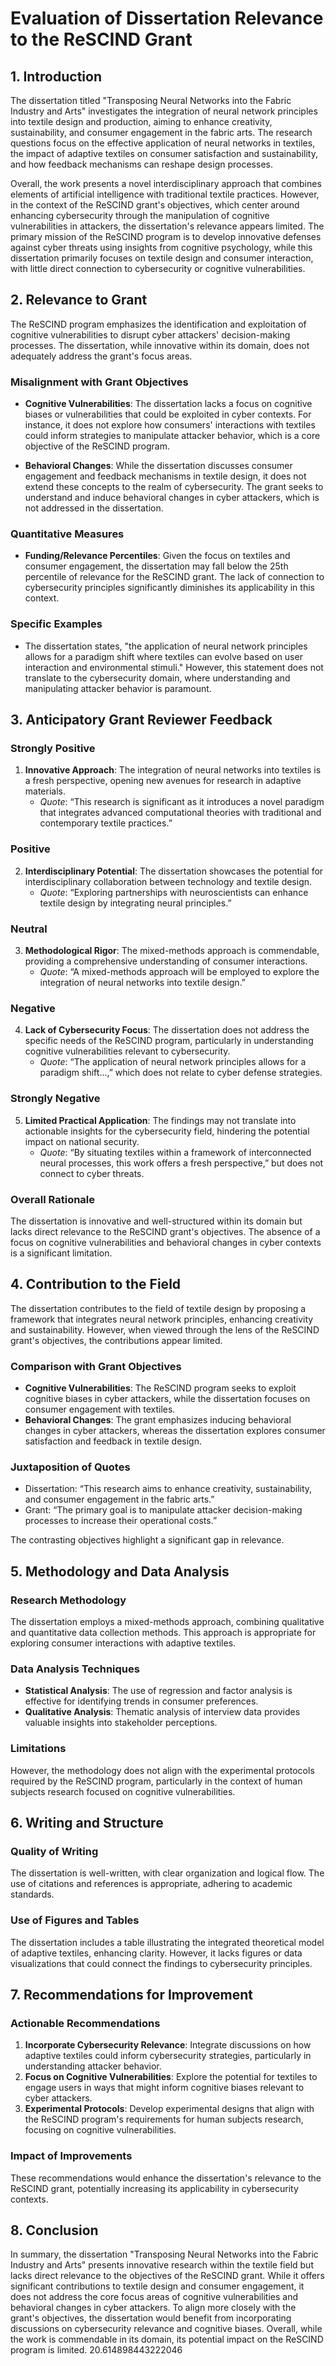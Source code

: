 # Evaluation of Dissertation Relevance to the ReSCIND Grant

## 1. Introduction

The dissertation titled "Transposing Neural Networks into the Fabric Industry and Arts" investigates the integration of neural network principles into textile design and production, aiming to enhance creativity, sustainability, and consumer engagement in the fabric arts. The research questions focus on the effective application of neural networks in textiles, the impact of adaptive textiles on consumer satisfaction and sustainability, and how feedback mechanisms can reshape design processes. 

Overall, the work presents a novel interdisciplinary approach that combines elements of artificial intelligence with traditional textile practices. However, in the context of the ReSCIND grant's objectives, which center around enhancing cybersecurity through the manipulation of cognitive vulnerabilities in attackers, the dissertation's relevance appears limited. The primary mission of the ReSCIND program is to develop innovative defenses against cyber threats using insights from cognitive psychology, while this dissertation primarily focuses on textile design and consumer interaction, with little direct connection to cybersecurity or cognitive vulnerabilities.

## 2. Relevance to Grant

The ReSCIND program emphasizes the identification and exploitation of cognitive vulnerabilities to disrupt cyber attackers' decision-making processes. The dissertation, while innovative within its domain, does not adequately address the grant's focus areas. 

### Misalignment with Grant Objectives
- **Cognitive Vulnerabilities**: The dissertation lacks a focus on cognitive biases or vulnerabilities that could be exploited in cyber contexts. For instance, it does not explore how consumers' interactions with textiles could inform strategies to manipulate attacker behavior, which is a core objective of the ReSCIND program.
  
- **Behavioral Changes**: While the dissertation discusses consumer engagement and feedback mechanisms in textile design, it does not extend these concepts to the realm of cybersecurity. The grant seeks to understand and induce behavioral changes in cyber attackers, which is not addressed in the dissertation.

### Quantitative Measures
- **Funding/Relevance Percentiles**: Given the focus on textiles and consumer engagement, the dissertation may fall below the 25th percentile of relevance for the ReSCIND grant. The lack of connection to cybersecurity principles significantly diminishes its applicability in this context.

### Specific Examples
- The dissertation states, "the application of neural network principles allows for a paradigm shift where textiles can evolve based on user interaction and environmental stimuli." However, this statement does not translate to the cybersecurity domain, where understanding and manipulating attacker behavior is paramount.

## 3. Anticipatory Grant Reviewer Feedback

### Strongly Positive
1. **Innovative Approach**: The integration of neural networks into textiles is a fresh perspective, opening new avenues for research in adaptive materials.
   - *Quote*: “This research is significant as it introduces a novel paradigm that integrates advanced computational theories with traditional and contemporary textile practices.”

### Positive
2. **Interdisciplinary Potential**: The dissertation showcases the potential for interdisciplinary collaboration between technology and textile design.
   - *Quote*: “Exploring partnerships with neuroscientists can enhance textile design by integrating neural principles.”

### Neutral
3. **Methodological Rigor**: The mixed-methods approach is commendable, providing a comprehensive understanding of consumer interactions.
   - *Quote*: “A mixed-methods approach will be employed to explore the integration of neural networks into textile design.”

### Negative
4. **Lack of Cybersecurity Focus**: The dissertation does not address the specific needs of the ReSCIND program, particularly in understanding cognitive vulnerabilities relevant to cybersecurity.
   - *Quote*: “The application of neural network principles allows for a paradigm shift...,” which does not relate to cyber defense strategies.

### Strongly Negative
5. **Limited Practical Application**: The findings may not translate into actionable insights for the cybersecurity field, hindering the potential impact on national security.
   - *Quote*: “By situating textiles within a framework of interconnected neural processes, this work offers a fresh perspective,” but does not connect to cyber threats.

### Overall Rationale
The dissertation is innovative and well-structured within its domain but lacks direct relevance to the ReSCIND grant's objectives. The absence of a focus on cognitive vulnerabilities and behavioral changes in cyber contexts is a significant limitation.

## 4. Contribution to the Field

The dissertation contributes to the field of textile design by proposing a framework that integrates neural network principles, enhancing creativity and sustainability. However, when viewed through the lens of the ReSCIND grant's objectives, the contributions appear limited.

### Comparison with Grant Objectives
- **Cognitive Vulnerabilities**: The ReSCIND program seeks to exploit cognitive biases in cyber attackers, while the dissertation focuses on consumer engagement with textiles. 
- **Behavioral Changes**: The grant emphasizes inducing behavioral changes in cyber attackers, whereas the dissertation explores consumer satisfaction and feedback in textile design.

### Juxtaposition of Quotes
- Dissertation: “This research aims to enhance creativity, sustainability, and consumer engagement in the fabric arts.”
- Grant: “The primary goal is to manipulate attacker decision-making processes to increase their operational costs.”

The contrasting objectives highlight a significant gap in relevance.

## 5. Methodology and Data Analysis

### Research Methodology
The dissertation employs a mixed-methods approach, combining qualitative and quantitative data collection methods. This approach is appropriate for exploring consumer interactions with adaptive textiles.

### Data Analysis Techniques
- **Statistical Analysis**: The use of regression and factor analysis is effective for identifying trends in consumer preferences.
- **Qualitative Analysis**: Thematic analysis of interview data provides valuable insights into stakeholder perceptions.

### Limitations
However, the methodology does not align with the experimental protocols required by the ReSCIND program, particularly in the context of human subjects research focused on cognitive vulnerabilities.

## 6. Writing and Structure

### Quality of Writing
The dissertation is well-written, with clear organization and logical flow. The use of citations and references is appropriate, adhering to academic standards.

### Use of Figures and Tables
The dissertation includes a table illustrating the integrated theoretical model of adaptive textiles, enhancing clarity. However, it lacks figures or data visualizations that could connect the findings to cybersecurity principles.

## 7. Recommendations for Improvement

### Actionable Recommendations
1. **Incorporate Cybersecurity Relevance**: Integrate discussions on how adaptive textiles could inform cybersecurity strategies, particularly in understanding attacker behavior.
2. **Focus on Cognitive Vulnerabilities**: Explore the potential for textiles to engage users in ways that might inform cognitive biases relevant to cyber attackers.
3. **Experimental Protocols**: Develop experimental designs that align with the ReSCIND program's requirements for human subjects research, focusing on cognitive vulnerabilities.

### Impact of Improvements
These recommendations would enhance the dissertation's relevance to the ReSCIND grant, potentially increasing its applicability in cybersecurity contexts.

## 8. Conclusion

In summary, the dissertation "Transposing Neural Networks into the Fabric Industry and Arts" presents innovative research within the textile field but lacks direct relevance to the objectives of the ReSCIND grant. While it offers significant contributions to textile design and consumer engagement, it does not address the core focus areas of cognitive vulnerabilities and behavioral changes in cyber attackers. To align more closely with the grant's objectives, the dissertation would benefit from incorporating discussions on cybersecurity relevance and cognitive biases. Overall, while the work is commendable in its domain, its potential impact on the ReSCIND program is limited. 20.614898443222046